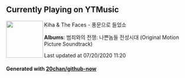 ## Currently Playing on YTMusic

[<img align="left" width="100" src="https://lh3.googleusercontent.com/l-ojnPMnlb3ZXc27ZHrTiChNIvZK_BOMKq7UVVSL5XJ9d5pf2Gm1IreggTMcq1U2h-6CYcILElhnT-6qHg">](https://music.youtube.com/channel/UCqeKxDJotVkhsRT0ye3n-Mw)

Kiha & The Faces - 풍문으로 들었소

**Albums**: 범죄와의 전쟁: 나쁜놈들 전성시대 (Original Motion Picture Soundtrack)

Last updated at 07/20/2020 11:20

#### Generated with [20chan/github-now](https://github.com/20chan/github-now)


<!--
**20chan/20chan** is a ✨ _special_ ✨ repository because its `README.md` (this file) appears on your GitHub profile.

Here are some ideas to get you started:

- 🔭 I’m currently working on ...
- 🌱 I’m currently learning ...
- 👯 I’m looking to collaborate on ...
- 🤔 I’m looking for help with ...
- 💬 Ask me about ...
- 📫 How to reach me: ...
- 😄 Pronouns: ...
- ⚡ Fun fact: ...
-->
